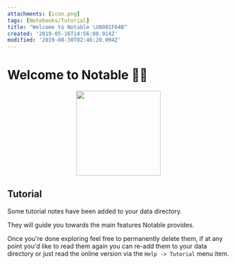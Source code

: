 ```yaml
---
attachments: [icon.png]
tags: [Notebooks/Tutorial]
title: "Welcome to Notable \U0001F64B"
created: '2019-05-16T14:56:08.914Z'
modified: '2019-08-30T02:46:20.094Z'
---
```


# Welcome to Notable :raising_hand_woman:

<p align="center">
  <img src="@attachment/icon.png" width="192">
</p>

## Tutorial

Some tutorial notes have been added to your data directory.

They will guide you towards the main features Notable provides.

Once you're done exploring feel free to permanently delete them, if at any point you'd like to read them again you can re-add them to your data directory or just read the online version via the `Help -> Tutorial` menu item.
